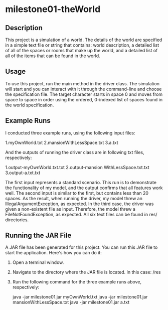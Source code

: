# milestone01-theWorld
## Description
This project is a simulation of a world. The details of the world are specified in a simple text file or string that contains: world description, a detailed list of all of the spaces or rooms that make up the world, and a detailed list of all of the items that can be found in the world.

## Usage
To use this project, run the main method in the driver class. The simulation will start and you can interact with it through the command-line and choose the specification file. The target character starts in space 0 and moves from space to space in order using the ordered, 0-indexed list of spaces found in the world specification.

## Example Runs
I conducted three example runs, using the following input files:

1.myOwnWorld.txt
2.mansionWithLessSpace.txt
3.a.txt

And the outputs of running the driver class are in following txt files, respectively:

1.output-myOwnWorld.txt.txt
2.output-mansion WithLessSpace.txt.txt
3.output-a.txt.txt

The first input represents a standard scenario. This run is to demonstrate the functionality of my model, and the output confirms that all features work well. The second input is similar to the first, but contains less than 20 spaces. As the result, when running the driver, my model threw an IllegalArgumentException, as expected. In the third case, the driver was given a non-existent file as input. Therefore, the model threw a FileNotFoundException, as expected. All six text files can be found in res/ directories.

## Running the JAR File
A JAR file has been generated for this project. You can run this JAR file to start the application. Here's how you can do it:

1. Open a terminal window.
2. Navigate to the directory where the JAR file is located. In this case: /res
3. Run the following command for the three example runs above, respectively:
   
   java -jar milestone01.jar myOwnWorld.txt
   java -jar milestone01.jar mansionWithLessSpace.txt
   java -jar milestone01.jar a.txt



   
   
